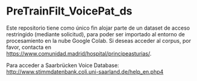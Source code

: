 # PreTrainFilt_VoicePat_ds

Este repositorio tiene como único fin alojar parte de un dataset de acceso restringido (mediante solicitud), para poder ser importado al entorno de procesamiento en la nube Google Colab. Si deseas acceder al corpus, por favor, contacta en https://www.comunidad.madrid/hospital/principeasturias/.

Para acceder a Saarbrücken Voice Database: http://www.stimmdatenbank.coli.uni-saarland.de/help_en.php4
